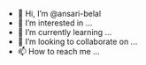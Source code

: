 - 👋 Hi, I’m @ansari-belal
- 👀 I’m interested in ...
- 🌱 I’m currently learning ...
- 💞️ I’m looking to collaborate on ...
- 📫 How to reach me ...

<!---
ansari-belal/ansari-belal is a ✨ special ✨ repository because its `README.md` (this file) appears on your GitHub profile.
You can click the Preview link to take a look at your changes.
--->
